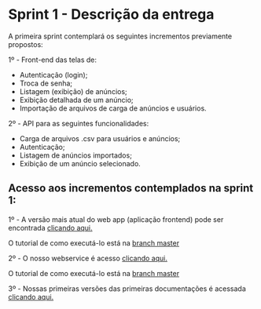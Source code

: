 # Sprint 1 - Descrição da entrega

A primeira sprint contemplará os seguintes incrementos previamente propostos:

1º - Front-end das telas de: 
- Autenticação (login);
- Troca de senha;
- Listagem (exibição) de anúncios;
- Exibição detalhada de um anúncio;
- Importação de arquivos de carga de anúncios e usuários.


2º - API para as seguintes funcionalidades:

- Carga de arquivos .csv para usuários e anúncios;
- Autenticação;
- Listagem de anúncios importados;
- Exibição de um anúncio selecionado.



## Acesso aos incrementos contemplados na sprint 1:

1º - A versão mais atual do web app (aplicação frontend) pode ser encontrada [clicando aqui.](https://github.com/OneCar-API/onecar-web/tree/develop)

O tutorial de como executá-lo está na [branch master](https://github.com/OneCar-API/onecar-web/)

2º - O nosso webservice é acesso [clicando aqui.](https://github.com/OneCar-API/onecar-webservice/tree/develop)

O tutorial de como executá-lo está na [branch master](https://github.com/OneCar-API/onecar-webservice/)

3º - Nossas primeiras versões das primeiras documentações é acessada [clicando aqui.](https://github.com/OneCar-API/onecar-docs)
